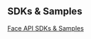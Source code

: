 <!-- 
NavPath: Face API
LinkLabel: SDKs and Samples
ExternalLink: https://www.microsoft.com/cognitive-services/en-us/SDK-Sample?api=face
Weight: 25
-->

## SDKs & Samples
[Face API SDKs & Samples](https://www.microsoft.com/cognitive-services/en-us/SDK-Sample?api=face)

